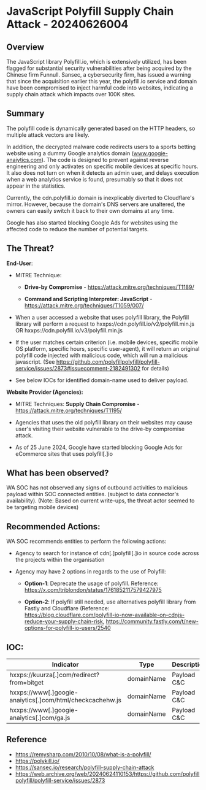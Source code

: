 # JavaScript Polyfill Supply Chain Attack - 20240626004

## Overview

The JavaScript library Polyfill.io, which is extensively utilized, has been flagged for substantial security vulnerabilities after being acquired by the Chinese firm Funnull. Sansec, a cybersecurity firm, has issued a warning that since the acquisition earlier this year, the polyfill.io service and domain have been compromised to inject harmful code into websites, indicating a supply chain attack which impacts over 100K sites.

## Summary

The polyfill code is dynamically generated based on the HTTP headers, so multiple attack vectors are likely.

In addition, the decrypted malware code redirects users to a sports betting website using a dummy Google analytics domain (www.googie-anaiytics.com). The code is designed to prevent against reverse engineering and only activates on specific mobile devices at specific hours. It also does not turn on when it detects an admin user, and delays execution when a web analytics service is found, presumably so that it does not appear in the statistics.

Currently, the cdn.polyfill.io domain is inexplicably diverted to Cloudflare's mirror. However, because the domain's DNS servers are unaltered, the owners can easily switch it back to their own domains at any time.

Google has also started blocking Google Ads for websites using the affected code to reduce the number of potential targets.

## The Threat?

**End-User**:

- MITRE Technique:

    - **Drive-by Compromise** - <https://attack.mitre.org/techniques/T1189/>

    - **Command and Scripting Interpreter: JavaScript** - <https://attack.mitre.org/techniques/T1059/007/>

- When a user accessed a website that uses polyfill library, the Polyfill library will perform a request to hxxps://cdn.polyfill.io/v2/polyfill.min.js OR hxxps://cdn.polyfill.io/v3/polyfill.min.js

- If the user matches certain criterion (i.e. mobile devices, specific mobile OS platform, specific hours, specific user-agent), it will return an original polyfill code injected with malicious code, which will run a malicious javascript. (See <https://github.com/polyfillpolyfill/polyfill-service/issues/2873#issuecomment-2182491302> for details)

- See below IOCs for identified domain-name used to deliver payload.

**Website Provider (Agencies):**

- MITRE Techniques: **Supply Chain Compromise** - <https://attack.mitre.org/techniques/T1195/>

- Agencies that uses the old polyfill library on their websites may cause user's visiting their website vulnerable to the drive-by compromise attack.

- As of 25 June 2024, Google have started blocking Google Ads for eCommerce sites that uses polyfill[.]io

## What has been observed?

WA SOC has not observed any signs of outbound activities to malicious payload within SOC connected entities. (subject to data connector's availability). (Note: Based on current write-ups, the threat actor seemed to be targeting mobile devices)

## Recommended Actions:

WA SOC recommends entities to perform the following actions:

- Agency to search for instance of cdn[.]polyfill[.]io in source code across the projects within the organisation

- Agency may have 2 options in regards to the use of Polyfill:

    - **Option-1**: Deprecate the usage of polyfill. Reference: <https://x.com/triblondon/status/1761852117579427975>

    - **Option-2**: If polyfill still needed, use alternatives polyfill library from Fastly and Cloudflare (Reference: <https://blog.cloudflare.com/polyfill-io-now-available-on-cdnjs-reduce-your-supply-chain-risk>, <https://community.fastly.com/t/new-options-for-polyfill-io-users/2540>

## IOC:

| Indicator                                                 | Type       | Description |
| --------------------------------------------------------- | ---------- | ----------- |
| hxxps://kuurza[.]com/redirect?from=bitget                 | domainName | Payload C&C |
| hxxps://www[.]googie-anaiytics[.]com/html/checkcachehw.js | domainName | Payload C&C |
| hxxps://www[.]googie-anaiytics[.]com/ga.js                | domainName | Payload C&C |

## Reference

- <https://remysharp.com/2010/10/08/what-is-a-polyfill/>
- <https://polykill.io/>
- <https://sansec.io/research/polyfill-supply-chain-attack>
- <https://web.archive.org/web/20240624110153/https://github.com/polyfillpolyfill/polyfill-service/issues/2873>

